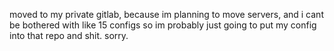 moved to my private gitlab, because im planning to move servers, and i cant be bothered with like 15 configs so im probably just going to put my config into that repo and shit. sorry.

